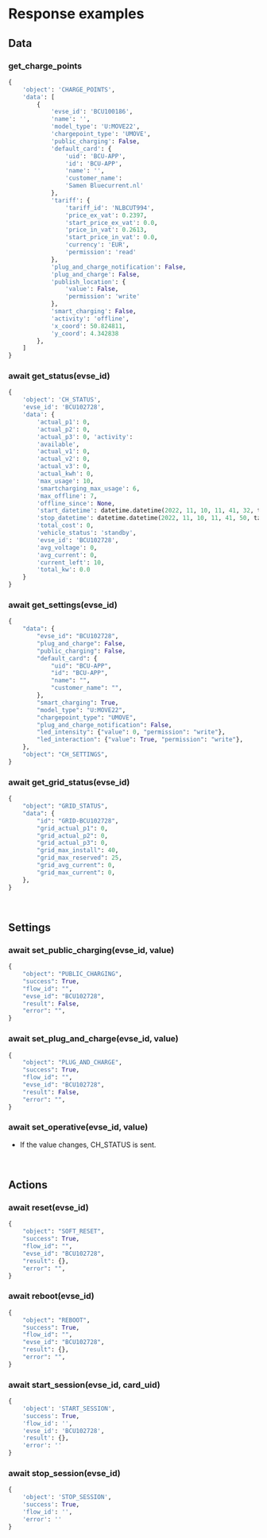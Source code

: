 # Response examples

## Data

### get_charge_points

```python
{
    'object': 'CHARGE_POINTS',
    'data': [
        {
            'evse_id': 'BCU100186',
            'name': '',
            'model_type': 'U:MOVE22',
            'chargepoint_type': 'UMOVE',
            'public_charging': False,
            'default_card': {
                'uid': 'BCU-APP',
                'id': 'BCU-APP',
                'name': '',
                'customer_name':
                'Samen Bluecurrent.nl'
            },
            'tariff': {
                'tariff_id': 'NLBCUT994',
                'price_ex_vat': 0.2397,
                'start_price_ex_vat': 0.0,
                'price_in_vat': 0.2613,
                'start_price_in_vat': 0.0,
                'currency': 'EUR',
                'permission': 'read'
            },
            'plug_and_charge_notification': False,
            'plug_and_charge': False,
            'publish_location': {
                'value': False,
                'permission': 'write'
            },
            'smart_charging': False,
            'activity': 'offline',
            'x_coord': 50.824811,
            'y_coord': 4.342838
        },
    ]
}
```

### await get_status(evse_id)

```python
{
    'object': 'CH_STATUS',
    'evse_id': 'BCU102728',
    'data': {
        'actual_p1': 0,
        'actual_p2': 0,
        'actual_p3': 0, 'activity':
        'available',
        'actual_v1': 0,
        'actual_v2': 0,
        'actual_v3': 0,
        'actual_kwh': 0,
        'max_usage': 10,
        'smartcharging_max_usage': 6,
        'max_offline': 7,
        'offline_since': None,
        'start_datetime': datetime.datetime(2022, 11, 10, 11, 41, 32, tzinfo=<DstTzInfo 'Europe/Amsterdam' CET+1:00:00 STD>),
        'stop_datetime': datetime.datetime(2022, 11, 10, 11, 41, 50, tzinfo=<DstTzInfo 'Europe/Amsterdam' CET+1:00:00 STD>),
        'total_cost': 0,
        'vehicle_status': 'standby',
        'evse_id': 'BCU102728',
        'avg_voltage': 0,
        'avg_current': 0,
        'current_left': 10,
        'total_kw': 0.0
    }
}
```

### await get_settings(evse_id)

```python
{
    "data": {
        "evse_id": "BCU102728",
        "plug_and_charge": False,
        "public_charging": False,
        "default_card": {
            "uid": "BCU-APP",
            "id": "BCU-APP",
            "name": "",
            "customer_name": "",
        },
        "smart_charging": True,
        "model_type": "U:MOVE22",
        "chargepoint_type": "UMOVE",
        "plug_and_charge_notification": False,
        "led_intensity": {"value": 0, "permission": "write"},
        "led_interaction": {"value": True, "permission": "write"},
    },
    "object": "CH_SETTINGS",
}
```

### await get_grid_status(evse_id)

```python
{
    "object": "GRID_STATUS",
    "data": {
        "id": "GRID-BCU102728",
        "grid_actual_p1": 0,
        "grid_actual_p2": 0,
        "grid_actual_p3": 0,
        "grid_max_install": 40,
        "grid_max_reserved": 25,
        "grid_avg_current": 0,
        "grid_max_current": 0,
    },
}
```

<br>

## Settings

### await set_public_charging(evse_id, value)

```python
{
    "object": "PUBLIC_CHARGING",
    "success": True,
    "flow_id": "",
    "evse_id": "BCU102728",
    "result": False,
    "error": "",
}
```

### await set_plug_and_charge(evse_id, value)

```python
{
    "object": "PLUG_AND_CHARGE",
    "success": True,
    "flow_id": "",
    "evse_id": "BCU102728",
    "result": False,
    "error": "",
}
```

### await set_operative(evse_id, value)

- If the value changes, CH_STATUS is sent.

<br>

## Actions

### await reset(evse_id)

```python
{
    "object": "SOFT_RESET",
    "success": True,
    "flow_id": "",
    "evse_id": "BCU102728",
    "result": {},
    "error": "",
}
```

### await reboot(evse_id)

```python
{
    "object": "REBOOT",
    "success": True,
    "flow_id": "",
    "evse_id": "BCU102728",
    "result": {},
    "error": "",
}
```

### await start_session(evse_id, card_uid)

```python
{
    'object': 'START_SESSION',
    'success': True,
    'flow_id': '',
    'evse_id': 'BCU102728',
    'result': {},
    'error': ''
}
```

### await stop_session(evse_id)

```python
{
    'object': 'STOP_SESSION',
    'success': True,
    'flow_id': '',
    'error': ''
}
```
